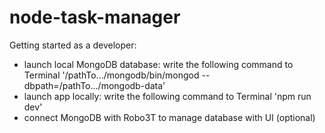 # node-task-manager
Getting started as a developer:
- launch local MongoDB database: write the following command to Terminal '/pathTo.../mongodb/bin/mongod --dbpath=/pathTo.../mongodb-data'
- launch app locally: write the following command to Terminal 'npm run dev'
- connect MongoDB with Robo3T to manage database with UI (optional)
